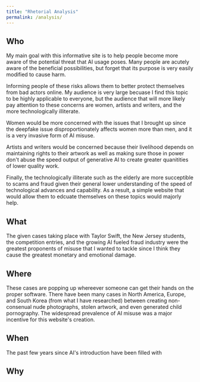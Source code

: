 ```yaml
---
title: "Rhetorial Analysis"
permalink: /analysis/
---
```


## Who

My main goal with this informative site is to help people become more aware of the potential threat that AI usage poses. Many people are acutely aware of the beneficial possibilities, but forget that its purpose is very easily modified to cause harm.

Informing people of these risks allows them to better protect themselves from bad actors online. My audience is very large becuase I find this topic to be highly applicable to everyone, but the audience that will more likely pay attention to these concerns are women, artists and writers, and the more technologically illiterate.

Women would be more concerned with the issues that I brought up since the deepfake issue disproportionately affects women more than men, and it is a very invasive form of AI misuse.

Artists and writers would be concerned because their livelihood depends on maintaining rights to their artwork as well as making sure those in power don't abuse the speed output of generative AI to create greater quanitities of lower quality work.

Finally, the technologically illiterate such as the elderly are more succeptible to scams and fraud given their general lower understanding of the speed of technological advances and capability. As a result, a simple website that would allow them to edcuate themselves on these topics would majorly help.

## What

The given cases taking place with Taylor Swift, the New Jersey students, the competition entries, and the growing AI fueled fraud industry were the greatest proponents of misuse that I wanted to tackle since I think they cause the greatest monetary and emotional damage.

## Where

These cases are popping up whereever someone can get their hands on the proper software. There have been many cases in North America, Europe, and South Korea (from what I have researched) between creating non-consenual nude photographs, stolen artwork, and even generated child pornography. The widespread prevalence of AI misuse was a major incentive for this website's creation.

## When

The past few years since AI's introduction have been filled with 

## Why
